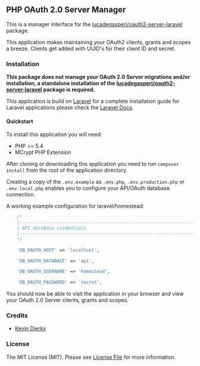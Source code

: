 ## PHP OAuth 2.0 Server Manager

This is a manager interface for the [lucadegasperi/oauth2-server-laravel](https://github.com/lucadegasperi/oauth2-server-laravel) package.

This application makes maintaining your OAuth2 clients, grants and scopes a breeze. Clients get added with UUID's for their client ID and secret.

### Installation

**This package does not manage your OAuth 2.0 Server migrations and/or installation, a standalone installation of the [lucadegasperi/oauth2-server-laravel](https://github.com/lucadegasperi/oauth2-server-laravel) package is required.**

This application is build on [Laravel](http://laravel.com) for a complete installation guide for Laravel applications please check the [Laravel Docs](http://laravel.com/docs/4.2/quick).

#### Quickstart

To install this application you will need:

- PHP >= 5.4
- MCrypt PHP Extension

After cloning or downloading this application you need to run ```composer install``` from the root of the application directory.

Creating a copy of the ```.env.example``` as ```.env.php```, ```.env.production.php``` or ```.env.local.php``` enables you to configure your API/OAuth database connection.

A working example configuration for laravel/homestead:

```PHP
	/*
	|--------------------------------------------------------------------------
	| API database credentials
	|--------------------------------------------------------------------------
	*/

	'DB_OAUTH_HOST' => 'localhost',

	'DB_OAUTH_DATABASE' => 'api',

	'DB_OAUTH_USERNAME' => 'homestead',

	'DB_OAUTH_PASSWORD' => 'secret',
```

You should now be able to visit the application in your browser and view your OAuth 2.0 Server clients, grants and scopes.

### Credits

- [Kevin Dierkx](https://github.com/kevindierkx)

### License

The MIT License (MIT). Please see [License File](https://github.com/pcextreme/oauth2-server-manager-laravel/blob/master/LICENSE) for more information.
